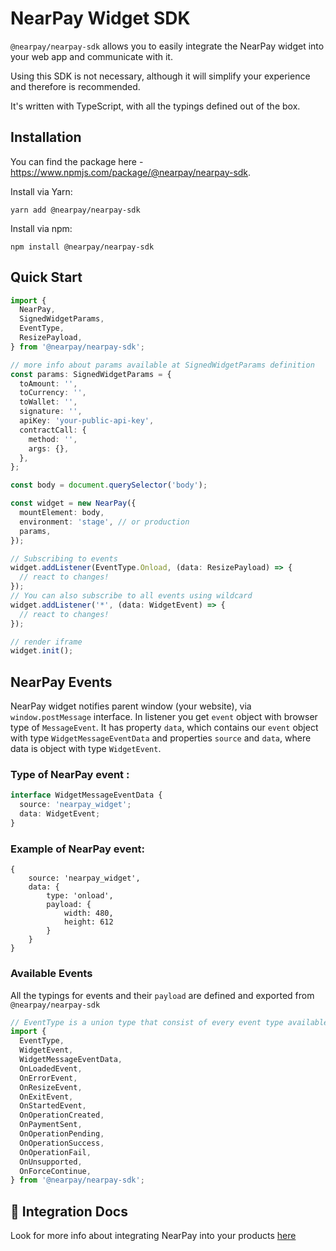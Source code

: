 # NearPay Widget SDK

`@nearpay/nearpay-sdk` allows you to easily integrate the NearPay widget into your web app and communicate with it.

Using this SDK is not necessary, although it will simplify your experience and therefore is recommended.

It's written with TypeScript, with all the typings defined out of the box.

## Installation

You can find the package here - https://www.npmjs.com/package/@nearpay/nearpay-sdk.

Install via Yarn:

```shell
yarn add @nearpay/nearpay-sdk
```

Install via npm:

```shell
npm install @nearpay/nearpay-sdk
```

## Quick Start

```ts
import {
  NearPay,
  SignedWidgetParams,
  EventType,
  ResizePayload,
} from '@nearpay/nearpay-sdk';

// more info about params available at SignedWidgetParams definition
const params: SignedWidgetParams = {
  toAmount: '',
  toCurrency: '',
  toWallet: '',
  signature: '',
  apiKey: 'your-public-api-key',
  contractCall: {
    method: '',
    args: {},
  },
};

const body = document.querySelector('body');

const widget = new NearPay({
  mountElement: body,
  environment: 'stage', // or production
  params,
});

// Subscribing to events
widget.addListener(EventType.Onload, (data: ResizePayload) => {
  // react to changes!
});
// You can also subscribe to all events using wildcard
widget.addListener('*', (data: WidgetEvent) => {
  // react to changes!
});

// render iframe
widget.init();
```

## NearPay Events

NearPay widget notifies parent window (your website), via `window.postMessage` interface.
In listener you get `event` object with browser type of `MessageEvent`.
It has property `data`, which contains our `event` object with type `WidgetMessageEventData` and properties `source` and `data`,
where data is object with type `WidgetEvent`.

### Type of NearPay event :

```ts
interface WidgetMessageEventData {
  source: 'nearpay_widget';
  data: WidgetEvent;
}
```

### Example of NearPay event:

```
{
    source: 'nearpay_widget',
    data: {
        type: 'onload',
        payload: {
            width: 480,
            height: 612
        }
    }
}
```

### Available Events

All the typings for events and their `payload` are defined and exported from `@nearpay/nearpay-sdk`

```ts
// EventType is a union type that consist of every event type available
import {
  EventType,
  WidgetEvent,
  WidgetMessageEventData,
  OnLoadedEvent,
  OnErrorEvent,
  OnResizeEvent,
  OnExitEvent,
  OnStartedEvent,
  OnOperationCreated,
  OnPaymentSent,
  OnOperationPending,
  OnOperationSuccess,
  OnOperationFail,
  OnUnsupported,
  OnForceContinue,
} from '@nearpay/nearpay-sdk';
```

## 📖 Integration Docs

Look for more info about integrating NearPay into your products [here](http://docs.nearpay.co)
